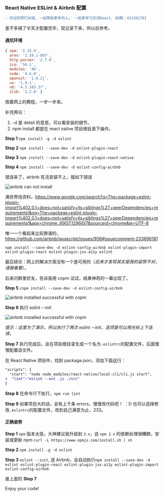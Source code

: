 ### React Native ESLint & Airbnb 配置

```diff
- 欢迎您帮忙纠错, 一起帮助更多的人。 一起来学习交流React, QQ群：413381701
```

差不多搞了半天才配置完毕，现记录下来，供以后参考。

#### 遇坑环境
```js
{ npm: '2.15.9',
  ares: '1.10.1-DEV',
  http_parser: '2.7.0',
  icu: '56.1',
  modules: '46',
  node: '4.6.0',
  openssl: '1.0.2j',
  uv: '1.9.1',
  v8: '4.5.103.37',
  zlib: '1.2.8' }
```
按着网上的教程，一步一步来。

补充两句：
1. -d 是 detail 的意思，可以看安装的细节。
2. npm install 都是在 react native 项目根目录下操作。

**Step 1** `npm install -g -d eslint`

**Step 2** `npm install --save-dev -d eslint-plugin-react`

**Step 3** `npm install --save-dev -d eslint-plugin-react-native`

**Step 4** `npm install --save-dev -d eslint-config-airbnb`

错误来了，airbnb 死活安装不上，报如下错误

![airbnb can not install](http://ww4.sinaimg.cn/mw690/77c29b23jw1f94nlzi8dtj20i90attbn.jpg)

满世界找资料，https://www.google.com/search?q=The+package+eslint-plugin-import%402.0.1+does+not+satisfy+its+siblings%27+peerDependencies+requirements!&oq=The+package+eslint-plugin-import%402.0.1+does+not+satisfy+its+siblings%27+peerDependencies+requirements!&aqs=chrome..69i57.1296j0j7&sourceid=chrome&ie=UTF-8

唯一一个看起来比较靠谱的，https://github.com/airbnb/javascript/issues/956#issuecomment-233696181

`npm install --save-dev -d eslint-config-airbnb eslint-plugin-import eslint-plugin-react eslint-plugin-jsx-a11y eslint`

最后结论：网上的解决方案没有一个是可用的（_后来才发现其实是我的姿势不对，请接着看_）。

后来问群里好友，告诉我用 cnpm 试试，结果神奇的一幕出现了。

**Step 5** `cnpm install --save-dev -d eslint-config-airbnb`

![airbnb installed successful with cnpm](http://ww4.sinaimg.cn/mw1024/77c29b23jw1f94o1ri873j20i805ndhp.jpg)

**Step 6** 执行 eslint --init

![airbnb installed successful with cnpm](http://ww4.sinaimg.cn/mw1024/77c29b23jw1f94pawx733j20d505rgmq.jpg)

_提示：这里为了演示，所以执行了两次 eslint --init，选项是可以用光标上下选择。_

**Step 7** 
执行完成后，会在项目根目录生成一个名为`.eslintrc`的配置文件，后面慢慢配置该文件。

在 React Native 项目中，找到 package.json，添加下面这行：
```diff
"scripts": {
  "start": "node node_modules/react-native/local-cli/cli.js start",
+  "lint":"eslint --ext .js ./src"
}
```

**Step 8** 在命令行下执行，`npm run lint` 

**Step 9** 如果项目大的话，会有上千条 errors，慢慢改代码吧！ ：D  也可以选择修改`.eslintrc`的配置文件，改到自己满意为止，233。

#### 正确姿势
**Step 1**  `npm` 版本太低，大神建议我升级到 `3.x`，说 `npm 2.x` 的依赖处理很糟糕，安装或更新 npm `curl -L https://www.npmjs.com/install.sh | sh`

**Step 2** `npm install -g -d eslint`

**Step 3** `eslint --init`, 选 Airbnb，会自动执行`npm install --save-dev -d eslint eslint-plugin-react eslint-plugin-jsx-a11y eslint-plugin-import eslint-config-airbnb`

接上面的 **Step 7**

Enjoy your code!


